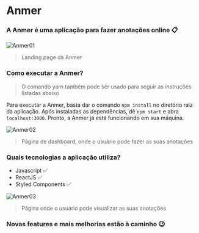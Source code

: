 # Anmer #

### A Anmer é uma aplicação para fazer anotações online :clipboard: ###

![Anmer01](https://user-images.githubusercontent.com/60238162/84726244-d5645680-af62-11ea-842f-71c632bba03a.PNG)
> Landing page da Anmer

### Como executar a Anmer? ###
> O comando yarn também pode ser usado para seguir as instruções listadas abaixo

Para executar a Anmer, basta dar o comando `npm install` no diretório raiz da aplicação.
Após instaladas as dependências, dê `npm start` e abra `localhost:3000`. 
Pronto, a Anmer já está funcionando em sua máquina.

![Anmer02](https://user-images.githubusercontent.com/60238162/84726537-77843e80-af63-11ea-85cc-55bafdd5fe74.JPG)
> Página de dashboard, onde o usuário pode fazer as suas anotações

### Quais tecnologias a aplicação utiliza?

- Javascript :white_check_mark:
- ReactJS :white_check_mark:
- Styled Components :white_check_mark:

![Anmer03](https://user-images.githubusercontent.com/60238162/84726832-1b6dea00-af64-11ea-967a-f49ab5b11fe9.JPG)
> Página onde o usuário pode visualizar as suas anotações

### Novas features e mais melhorias estão à caminho :wink: ### 
